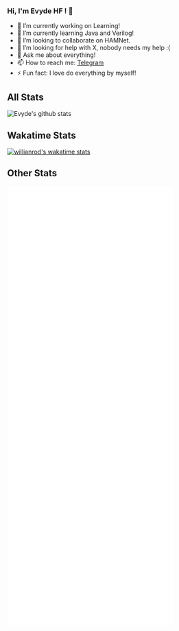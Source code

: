 ### Hi, I'm Evyde HF ! 👋

- 🔭 I’m currently working on Learning!
- 🌱 I’m currently learning Java and Verilog!
- 👯 I’m looking to collaborate on HAMNet.
- 🤔 I’m looking for help with X, nobody needs my help :(
- 💬 Ask me about everything!
- 📫 How to reach me: [Telegram](t.me/Evyde)
- ⚡ Fun fact: I love do everything by myself!

## All Stats
![Evyde's github stats](https://github-readme-stats.vercel.app/api?username=Evyde)

## Wakatime Stats

[![willianrod's wakatime stats](https://github-readme-stats.vercel.app/api/wakatime?username=merlynallen&layout=compact)](https://github.com/anuraghazra/github-readme-stats)

## Other Stats

![Metrics](https://github.com/Evyde/Evyde/blob/main/github-metrics.svg)
